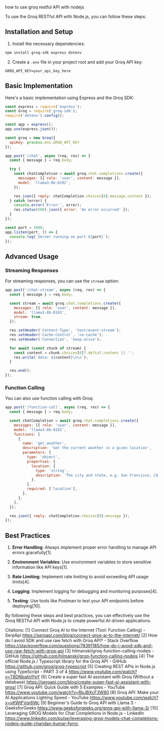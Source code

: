 how to use groq restful API with nodejs

To use the Groq RESTful API with Node.js, you can follow these steps:

## Installation and Setup

1. Install the necessary dependencies:

```bash
npm install groq-sdk express dotenv
```

2. Create a `.env` file in your project root and add your Groq API key:

```
GROQ_API_KEY=your_api_key_here
```

## Basic Implementation

Here's a basic implementation using Express and the Groq SDK:

```javascript
const express = require('express');
const Groq = require('groq-sdk');
require('dotenv').config();

const app = express();
app.use(express.json());

const groq = new Groq({
  apiKey: process.env.GROQ_API_KEY
});

app.post('/chat', async (req, res) => {
  const { message } = req.body;

  try {
    const chatCompletion = await groq.chat.completions.create({
      messages: [{ role: 'user', content: message }],
      model: 'llama3-8b-8192',
    });

    res.json({ reply: chatCompletion.choices[0].message.content });
  } catch (error) {
    console.error('Error:', error);
    res.status(500).json({ error: 'An error occurred' });
  }
});

const port = 3000;
app.listen(port, () => {
  console.log(`Server running on port ${port}`);
});
```

## Advanced Usage

### Streaming Responses

For streaming responses, you can use the `stream` option:

```javascript
app.post('/chat-stream', async (req, res) => {
  const { message } = req.body;

  const stream = await groq.chat.completions.create({
    messages: [{ role: 'user', content: message }],
    model: 'llama3-8b-8192',
    stream: true,
  });

  res.setHeader('Content-Type', 'text/event-stream');
  res.setHeader('Cache-Control', 'no-cache');
  res.setHeader('Connection', 'keep-alive');

  for await (const chunk of stream) {
    const content = chunk.choices[0]?.delta?.content || '';
    res.write(`data: ${content}\n\n`);
  }

  res.end();
});
```

### Function Calling

You can also use function calling with Groq:

```javascript
app.post('/function-call', async (req, res) => {
  const { message } = req.body;

  const chatCompletion = await groq.chat.completions.create({
    messages: [{ role: 'user', content: message }],
    model: 'llama3-8b-8192',
    functions: [
      {
        name: 'get_weather',
        description: 'Get the current weather in a given location',
        parameters: {
          type: 'object',
          properties: {
            location: {
              type: 'string',
              description: 'The city and state, e.g. San Francisco, CA',
            },
          },
          required: ['location'],
        },
      },
    ],
  });

  res.json({ reply: chatCompletion.choices[0].message });
});
```

## Best Practices

1. **Error Handling**: Always implement proper error handling to manage API errors gracefully[1].

2. **Environment Variables**: Use environment variables to store sensitive information like API keys[1].

3. **Rate Limiting**: Implement rate limiting to avoid exceeding API usage limits[4].

4. **Logging**: Implement logging for debugging and monitoring purposes[4].

5. **Testing**: Use tools like Postman to test your API endpoints before deploying[10].

By following these steps and best practices, you can effectively use the Groq RESTful API with Node.js to create powerful AI-driven applications.

Citations:
[1] Connect Groq AI to the Internet (Tool: Function Calling) - SerpApi https://serpapi.com/blog/connect-groq-ai-to-the-internet/
[2] How do I avoid SDK and use raw fetch with Groq API? - Stack Overflow https://stackoverflow.com/questions/78391185/how-do-i-avoid-sdk-and-use-raw-fetch-with-groq-api
[3] hilmanski/groq-function-calling-nodejs - GitHub https://github.com/hilmanski/groq-function-calling-nodejs
[4] The official Node.js / Typescript library for the Groq API - GitHub https://github.com/groq/groq-typescript
[5] Creating REST APIs in Node.js using TypeScript - PART 3 of 4 https://www.youtube.com/watch?v=T8DNbqbVFpY
[6] Create a super fast AI assistant with Groq (Without a database) https://serpapi.com/blog/create-super-fast-ai-assistant-with-groq/
[7] Groq API: Quick Guide with 5 Examples - YouTube https://www.youtube.com/watch?v=RbJBXcF3W80
[8] Groq API: Make your AI Applications Lighting Speed - YouTube https://www.youtube.com/watch?v=vKWtFVqr6Wc
[9] Beginner's Guide to Groq API with Llama 3 - GeeksforGeeks https://www.geeksforgeeks.org/groq-api-with-llama-3/
[10] Leveraging GROQ Models for Chat Completions in Node.js - LinkedIn https://www.linkedin.com/pulse/leveraging-groq-models-chat-completions-nodejs-guide-chandan-kumar-fgrnc
